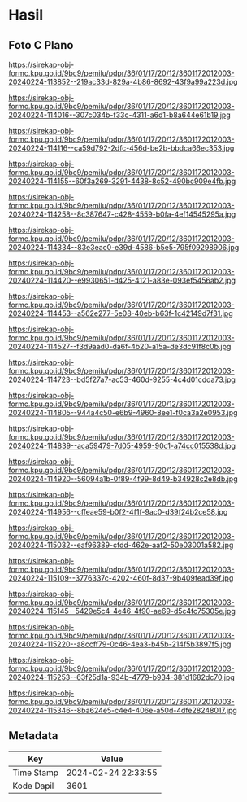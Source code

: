# Hasil

## Foto C Plano

https://sirekap-obj-formc.kpu.go.id/9bc9/pemilu/pdpr/36/01/17/20/12/3601172012003-20240224-113852--219ac33d-829a-4b86-8692-43f9a99a223d.jpg

https://sirekap-obj-formc.kpu.go.id/9bc9/pemilu/pdpr/36/01/17/20/12/3601172012003-20240224-114016--307c034b-f33c-4311-a6d1-b8a644e61b19.jpg

https://sirekap-obj-formc.kpu.go.id/9bc9/pemilu/pdpr/36/01/17/20/12/3601172012003-20240224-114116--ca59d792-2dfc-456d-be2b-bbdca66ec353.jpg

https://sirekap-obj-formc.kpu.go.id/9bc9/pemilu/pdpr/36/01/17/20/12/3601172012003-20240224-114155--60f3a269-3291-4438-8c52-490bc909e4fb.jpg

https://sirekap-obj-formc.kpu.go.id/9bc9/pemilu/pdpr/36/01/17/20/12/3601172012003-20240224-114258--8c387647-c428-4559-b0fa-4ef14545295a.jpg

https://sirekap-obj-formc.kpu.go.id/9bc9/pemilu/pdpr/36/01/17/20/12/3601172012003-20240224-114334--83e3eac0-e39d-4586-b5e5-795f09298906.jpg

https://sirekap-obj-formc.kpu.go.id/9bc9/pemilu/pdpr/36/01/17/20/12/3601172012003-20240224-114420--e9930651-d425-4121-a83e-093ef5456ab2.jpg

https://sirekap-obj-formc.kpu.go.id/9bc9/pemilu/pdpr/36/01/17/20/12/3601172012003-20240224-114453--a562e277-5e08-40eb-b63f-1c42149d7f31.jpg

https://sirekap-obj-formc.kpu.go.id/9bc9/pemilu/pdpr/36/01/17/20/12/3601172012003-20240224-114527--f3d9aad0-da6f-4b20-a15a-de3dc91f8c0b.jpg

https://sirekap-obj-formc.kpu.go.id/9bc9/pemilu/pdpr/36/01/17/20/12/3601172012003-20240224-114723--bd5f27a7-ac53-460d-9255-4c4d01cdda73.jpg

https://sirekap-obj-formc.kpu.go.id/9bc9/pemilu/pdpr/36/01/17/20/12/3601172012003-20240224-114805--944a4c50-e6b9-4960-8ee1-f0ca3a2e0953.jpg

https://sirekap-obj-formc.kpu.go.id/9bc9/pemilu/pdpr/36/01/17/20/12/3601172012003-20240224-114839--aca59479-7d05-4959-90c1-a74cc015538d.jpg

https://sirekap-obj-formc.kpu.go.id/9bc9/pemilu/pdpr/36/01/17/20/12/3601172012003-20240224-114920--56094a1b-0f89-4f99-8d49-b34928c2e8db.jpg

https://sirekap-obj-formc.kpu.go.id/9bc9/pemilu/pdpr/36/01/17/20/12/3601172012003-20240224-114956--cffeae59-b0f2-4f1f-9ac0-d39f24b2ce58.jpg

https://sirekap-obj-formc.kpu.go.id/9bc9/pemilu/pdpr/36/01/17/20/12/3601172012003-20240224-115032--eaf96389-cfdd-462e-aaf2-50e03001a582.jpg

https://sirekap-obj-formc.kpu.go.id/9bc9/pemilu/pdpr/36/01/17/20/12/3601172012003-20240224-115109--3776337c-4202-460f-8d37-9b409fead39f.jpg

https://sirekap-obj-formc.kpu.go.id/9bc9/pemilu/pdpr/36/01/17/20/12/3601172012003-20240224-115145--5429e5c4-4e46-4f90-ae69-d5c4fc75305e.jpg

https://sirekap-obj-formc.kpu.go.id/9bc9/pemilu/pdpr/36/01/17/20/12/3601172012003-20240224-115220--a8ccff79-0c46-4ea3-b45b-214f5b3897f5.jpg

https://sirekap-obj-formc.kpu.go.id/9bc9/pemilu/pdpr/36/01/17/20/12/3601172012003-20240224-115253--63f25d1a-934b-4779-b934-381d1682dc70.jpg

https://sirekap-obj-formc.kpu.go.id/9bc9/pemilu/pdpr/36/01/17/20/12/3601172012003-20240224-115346--8ba624e5-c4e4-406e-a50d-4dfe28248017.jpg


## Metadata

| Key        | Value               |
| ---------- | ------------------- |
| Time Stamp | 2024-02-24 22:33:55 |
| Kode Dapil | 3601                |



